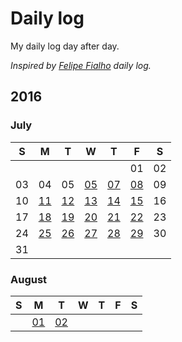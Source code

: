 # Daily log

My daily log day after day.

*Inspired by [Felipe Fialho](https://github.com/lfeh/dailylog) daily log.*

## 2016

### July

| S | M | T | W | T | F | S |
|---|---|---|---|---|---|---|
|   |   |   |   |   | 01 | 02 |
| 03 | 04 | 05 | [05](/log/2016/2016-07-06.md) | [07](/log/2016/2016-07-07.md) | [08](/log/2016/2016-07-08.md) | 09 |
| 10 | [11](/log/2016/2016-07-11.md) | [12](/log/2016/2016-07-12.md) | [13](/log/2016/2016-07-13.md) | [14](/log/2016/2016-07-14.md)  | [15](/log/2016/2016-07-15.md) | 16 |
| 17 | [18](/log/2016/2016-07-18.md) | [19](/log/2016/2016-07-19.md) | [20](/log/2016/2016-07-20.md) | [21](/log/2016/2016-07-21.md) | [22](/log/2016/2016-07-22.md) | 23 |
| 24 | [25](/log/2016/2016-07-25.md) | [26](/log/2016/2016-07-26.md) | [27](/log/2016/2016-07-27.md) | [28](/log/2016/2016-07-28.md) | [29](/log/2016/2016-07-29.md) | 30 |
| 31 |

### August

| S | M | T | W | T | F | S |
|---|---|---|---|---|---|---|
|   | [01](/log/2016/2016-08-01.md) | [02](/log/2016/2016-08-02.md) |   |   |   |   |